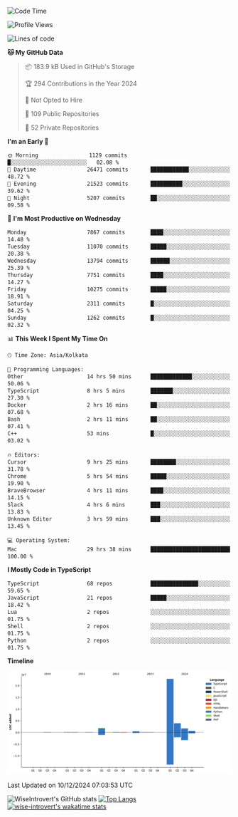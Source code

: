 <!--START_SECTION:waka-->
![Code Time](http://img.shields.io/badge/Code%20Time-1%2C943%20hrs%2035%20mins-blue)

![Profile Views](http://img.shields.io/badge/Profile%20Views-0-blue)

![Lines of code](https://img.shields.io/badge/From%20Hello%20World%20I%27ve%20Written-32.1%20million%20lines%20of%20code-blue)

**🐱 My GitHub Data** 

> 📦 183.9 kB Used in GitHub's Storage 
 > 
> 🏆 294 Contributions in the Year 2024
 > 
> 🚫 Not Opted to Hire
 > 
> 📜 109 Public Repositories 
 > 
> 🔑 52 Private Repositories 
 > 
**I'm an Early 🐤** 

```text
🌞 Morning                1129 commits        █░░░░░░░░░░░░░░░░░░░░░░░░   02.08 % 
🌆 Daytime                26471 commits       ████████████░░░░░░░░░░░░░   48.72 % 
🌃 Evening                21523 commits       ██████████░░░░░░░░░░░░░░░   39.62 % 
🌙 Night                  5207 commits        ██░░░░░░░░░░░░░░░░░░░░░░░   09.58 % 
```
📅 **I'm Most Productive on Wednesday** 

```text
Monday                   7867 commits        ████░░░░░░░░░░░░░░░░░░░░░   14.48 % 
Tuesday                  11070 commits       █████░░░░░░░░░░░░░░░░░░░░   20.38 % 
Wednesday                13794 commits       ██████░░░░░░░░░░░░░░░░░░░   25.39 % 
Thursday                 7751 commits        ████░░░░░░░░░░░░░░░░░░░░░   14.27 % 
Friday                   10275 commits       █████░░░░░░░░░░░░░░░░░░░░   18.91 % 
Saturday                 2311 commits        █░░░░░░░░░░░░░░░░░░░░░░░░   04.25 % 
Sunday                   1262 commits        █░░░░░░░░░░░░░░░░░░░░░░░░   02.32 % 
```


📊 **This Week I Spent My Time On** 

```text
🕑︎ Time Zone: Asia/Kolkata

💬 Programming Languages: 
Other                    14 hrs 50 mins      █████████████░░░░░░░░░░░░   50.06 % 
TypeScript               8 hrs 5 mins        ███████░░░░░░░░░░░░░░░░░░   27.30 % 
Docker                   2 hrs 16 mins       ██░░░░░░░░░░░░░░░░░░░░░░░   07.68 % 
Bash                     2 hrs 11 mins       ██░░░░░░░░░░░░░░░░░░░░░░░   07.41 % 
C++                      53 mins             █░░░░░░░░░░░░░░░░░░░░░░░░   03.02 % 

🔥 Editors: 
Cursor                   9 hrs 25 mins       ████████░░░░░░░░░░░░░░░░░   31.78 % 
Chrome                   5 hrs 54 mins       █████░░░░░░░░░░░░░░░░░░░░   19.90 % 
BraveBrowser             4 hrs 11 mins       ████░░░░░░░░░░░░░░░░░░░░░   14.15 % 
Slack                    4 hrs 6 mins        ███░░░░░░░░░░░░░░░░░░░░░░   13.83 % 
Unknown Editor           3 hrs 59 mins       ███░░░░░░░░░░░░░░░░░░░░░░   13.45 % 

💻 Operating System: 
Mac                      29 hrs 38 mins      █████████████████████████   100.00 % 
```

**I Mostly Code in TypeScript** 

```text
TypeScript               68 repos            ███████████████░░░░░░░░░░   59.65 % 
JavaScript               21 repos            █████░░░░░░░░░░░░░░░░░░░░   18.42 % 
Lua                      2 repos             ░░░░░░░░░░░░░░░░░░░░░░░░░   01.75 % 
Shell                    2 repos             ░░░░░░░░░░░░░░░░░░░░░░░░░   01.75 % 
Python                   2 repos             ░░░░░░░░░░░░░░░░░░░░░░░░░   01.75 % 
```



**Timeline**

![Lines of Code chart](https://raw.githubusercontent.com/wise-introvert/wise-introvert/master/assets/bar_graph.png)


 Last Updated on 10/12/2024 07:03:53 UTC
<!--END_SECTION:waka-->

![WiseIntrovert's GitHub stats](https://github-readme-stats.vercel.app/api?username=wise-introvert&count_private=true&show_icons=true)
[![Top Langs](https://github-readme-stats.vercel.app/api/top-langs/?username=wise-introvert&langs_count=10)](https://github.com/anuraghazra/github-readme-stats)
[![wise-introvert's wakatime stats](https://github-readme-stats.vercel.app/api/wakatime?username=wiseintrovert)](https://github.com/anuraghazra/github-readme-stats)
